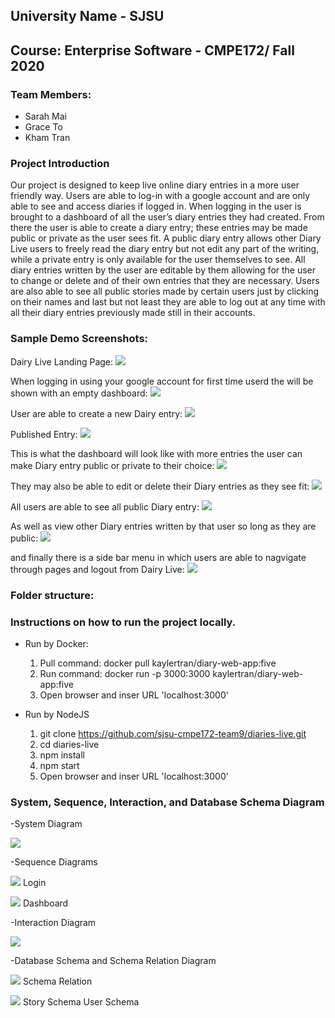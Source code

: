 ## University Name - SJSU

## Course: Enterprise Software - CMPE172/ Fall 2020

### Team Members:

- Sarah Mai
- Grace To
- Kham Tran

### Project Introduction

Our project is designed to keep live online diary entries in a more user friendly way. Users are able to log-in with a google account and are only able to see and access diaries if logged in. When logging in the user is brought to a dashboard of all the user’s diary entries they had created. From there the user is able to create a diary entry; these entries may be made public or private as the user sees fit. A public diary entry allows other Diary Live users to freely read the diary entry but not edit any part of the writing, while a private entry is only available for the user themselves to see. All diary entries written by the user are editable by them allowing for the user to change or delete and of their own entries that they are necessary. Users are also able to see all public stories made by certain users just by clicking on their names and last but not least they are able to log out at any time with all their diary entries previously made still in their accounts.

### Sample Demo Screenshots:
Dairy Live Landing Page:
![](images/1_landingPage.png)

When logging in using your google account for first time userd the will be shown with an empty dashboard:
![](images/2_starterDashboard.png)

User are able to create a new Dairy entry:
![](images/3_createNewEntry.png)

Published Entry:
![](images/5_publishedEntry.png)

This is what the dashboard will look like with more entries the user can make Diary entry public or private to their choice:
![](images/6_pubPrivEntry.png)

They may also be able to edit or delete their Diary entries as they see fit:
![](images/7_editEntry.png)

All users are able to see all public Diary entry:
![](images/4_allPublicEntry.png)

As well as view other Diary entries written by that user so long as they are public:
![](images/8_otherEntry.png)

and finally there is a side bar menu in which users are able to nagvigate through pages and logout from Dairy Live:
![](images/9_siteMenu.png)

### Folder structure:


### Instructions on how to run the project locally.
  + Run by Docker:
     1. Pull command: docker pull kaylertran/diary-web-app:five
     2. Run command: docker run -p 3000:3000 kaylertran/diary-web-app:five
     3. Open browser and inser URL 'localhost:3000'
  
  + Run by NodeJS
     1. git clone https://github.com/sjsu-cmpe172-team9/diaries-live.git
     2. cd diaries-live
     3. npm install
     4. npm start
     5. Open browser and inser URL 'localhost:3000'

### System, Sequence, Interaction, and Database Schema Diagram
-System Diagram

![](images/systemDiagram.png)

-Sequence Diagrams

![](images/sequence_login.png)
Login

![](images/sequence_dashboard.png)
Dashboard

-Interaction Diagram

![](images/interactionDiagram.png)

-Database Schema and Schema Relation Diagram

![](images/schema_relation.png)
          Schema Relation

![](images/schema_storyUser.png)
          Story Schema          User Schema
